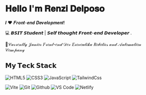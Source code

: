 # 𝐇𝐞𝐥𝐥𝐨 𝐈'𝐦 𝐑𝐞𝐧𝐳𝐢 𝐃𝐞𝐥𝐩𝐨𝐬𝐨

𝑰 ❤️ 𝑭𝒓𝒐𝒏𝒕-𝒆𝒏𝒅 𝑫𝒆𝒗𝒆𝒍𝒐𝒑𝒎𝒆𝒏𝒕!

:computer: 𝘽𝙎𝙄𝙏 𝙎𝙩𝙪𝙙𝙚𝙣𝙩 | 𝙎𝙚𝙡𝙛 𝙩𝙝𝙤𝙪𝙜𝙝𝙩 𝙁𝙧𝙤𝙣𝙩-𝙚𝙣𝙙 𝘿𝙚𝙫𝙚𝙡𝙤𝙥𝙚𝙧 .   

🖖𝒞𝓊𝓇𝓇𝑒𝓃𝓉𝓁𝓎 𝒥𝓊𝓃𝒾𝑜𝓇 𝐹𝓇𝑜𝓃𝓉-𝑒𝓃𝒹 𝒟𝑒𝓋 𝐸𝓇𝑜𝓋𝑜𝓊𝓉𝒾𝓀𝒶 𝑅𝑜𝒷𝑜𝓉𝒾𝒸𝓈 𝒶𝓃𝒹 𝒜𝓊𝓉𝑜𝓂𝒶𝓉𝒾𝑜𝓃 𝒞𝑜𝓂𝓅𝒶𝓃𝓎

## 𝗠𝘆 𝗧𝗲𝗰𝗸 𝗦𝘁𝗮𝗰𝗸

![HTML5](https://img.shields.io/badge/-HTML5-%23E44D27?style=flat-square&logo=html5&logoColor=ffffff)
![CSS3](https://img.shields.io/badge/-CSS3-%231572B6?style=flat-square&logo=css3)
![JavaScript](https://img.shields.io/badge/-JavaScript-%23F7DF1C?style=flat-square&logo=javascript&logoColor=000000&labelColor=%23F7DF1C&color=%23FFCE5A)
![TailwindCss](https://img.shields.io/badge/-TailwindCss-%231a202c?style=flat-square&logo=tailwind-css)


![Vite](https://img.shields.io/badge/-Vite-%23646CFF?style=flat-square&logo=vite&logoColor=ffffff)
![Git](https://img.shields.io/badge/-Git-%23F05032?style=flat-square&logo=git&logoColor=%23ffffff)
![Github](https://img.shields.io/badge/-Github-FCA121?style=flat-square&logo=github)
![VS Code](https://img.shields.io/badge/-VSCode-%23007ACC?style=flat-square&logo=visual-studio-code)
![Netlify](https://img.shields.io/badge/-Netlify-%2300C7B7?style=flat-square&logo=netlify&logoColor=ffffff)
